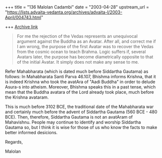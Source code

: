 +++
title = "136 Malolan Cadambi"
date = "2003-04-28"
upstream_url = "https://lists.advaita-vedanta.org/archives/advaita-l/2003-April/004743.html"

+++
[Archive link](https://lists.advaita-vedanta.org/archives/advaita-l/2003-April/004743.html)

> For me the rejection of the Vedas represents an unequivocal argument
> against the Buddha as an Avatar. After all, and correct me if I am wrong,
> the purpose of the first Avatar was to recover the Vedas from the cosmic
> ocean to teach Brahma. Logic suffers if, several Avatars later, the
purpose
> has become diametrically opposite to that of the initial Avatar.  It
simply
> does not make any sense to me.

Refer Mahabharata (which is dated much before Siddartha Gautama) as follows:
In Mahabharata Santi Parva 46.107, Bhishma informs Krishna, that it is
indeed Krishna who took the avatAra of "Aadi Buddha" in order to delude
Asura-s into atheism. Moreover, Bhishma speaks this in a past tense, which
mean that the Buddha avatara of the Lord already took place, much before the
Krishna avataram.

This is much before 3102 BCE, the traditional date of the Mahabharata war
and certainly much before the advent of Siddartha Gautama (560 BCE - 480
BCE). Then, therefore, Siddartha Gautama is not an avatAram of Mahavishnu.
People may continue to identify and worship Siddartha Gautama so, but I
think it is wise for those of us who know the facts to make better informed
desicions.

Regards,

Malolan


